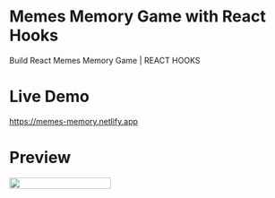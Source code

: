 # Memes Memory Game with React Hooks

Build React Memes Memory Game | REACT HOOKS



# Live Demo
https://memes-memory.netlify.app

# Preview
 <div style="display: flex; align-items: flex-start" >

  <img src="https://user-images.githubusercontent.com/86564838/131712146-a4c0cabd-34ee-406a-a588-7e8985c8bea7.jpg" width=60% height=65%>
<div/>


